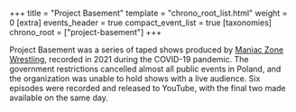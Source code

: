 +++
title = "Project Basement"
template = "chrono_root_list.html"
weight = 0
[extra]
events_header = true
compact_event_list = true
[taxonomies]
chrono_root = ["project-basement"]
+++

Project Basement was a series of taped shows produced by [Maniac Zone Wrestling](@/o/mzw.md), recorded in 2021 during the COVID-19 pandemic.
The government restrictions cancelled almost all public events in Poland, and the organization was unable to hold shows with a live audience.
Six episodes were recorded and released to YouTube, with the final two made available on the same day.
